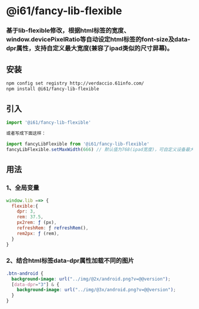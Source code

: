 # @i61/fancy-lib-flexible
### 基于lib-flexible修改，根据html标签的宽度、window.devicePixelRatio等自动设定html标签的font-size及data-dpr属性，支持自定义最大宽度(兼容了ipad类似的尺寸屏幕)。


## 安装
```bash
npm config set registry http://verdaccio.61info.com/
npm install @i61/fancy-lib-flexible
```

## 引入

```js
import '@i61/fancy-lib-flexible'

或者写成下面这样：

import fancyLibFlexible from '@i61/fancy-lib-flexible'
fancyLibFlexible.setMaxWidth(666) // 默认值为768(ipad宽度)，可自定义设备最大宽度，无特殊需要时可不写。
```

## 用法
### 1、全局变量
```js
window.lib ==> {
  flexible:{
    dpr: 3,
    rem: 37.5,
    px2rem: ƒ (px),
    refreshRem: ƒ refreshRem(),
    rem2px: ƒ (rem),
  }
}
```

### 2、结合html标签data-dpr属性加载不同的图片
```css
.btn-android {
  background-image: url("../img/@2x/android.png?v=@@version");
  [data-dpr="3"] & {
    background-image: url("../img/@3x/android.png?v=@@version");
  }
}
```